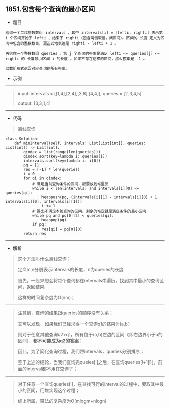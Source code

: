 1851.包含每个查询的最小区间
----------
 - 题目
> 
    给你一个二维整数数组 intervals ，其中 intervals[i] = [lefti, righti] 表示第 i 个区间开始于 lefti 、结束于 righti（包含两侧取值，闭区间）。区间的 长度 定义为区间中包含的整数数目，更正式地表达是 righti - lefti + 1 。

    再给你一个整数数组 queries 。第 j 个查询的答案是满足 lefti <= queries[j] <= righti 的 长度最小区间 i 的长度 。如果不存在这样的区间，那么答案是 -1 。
    
    以数组形式返回对应查询的所有答案。
 - 示例
 ----------
> input: intervals = [[1,4],[2,4],[3,6],[4,4]], queries = [2,3,4,5]
>
> output: [3,3,1,4]
 ----------
 - 代码
 >
> 离线查询
> 
    class Solution:
        def minInterval(self, intervals: List[List[int]], queries: List[int]) -> List[int]:
            qindex = list(range(len(queries)))
            qindex.sort(key=lambda i: queries[i])
            intervals.sort(key=lambda i: i[0])
            pq = []
            res = [-1] * len(queries)
            i = 0
            for qi in qindex:
                # 满足当前查询条件的区间，都要放到堆里面
                while i < len(intervals) and intervals[i][0] <= queries[qi]:
                    heappush(pq, (intervals[i][1] - intervals[i][0] + 1, intervals[i][0], intervals[i][1]))
                    i += 1
                # 踢出不满足本轮查询的区间，剩余的堆定就是满足条件的最小区间
                while pq and pq[0][2] < queries[qi]:
                    heappop(pq)
                if pq:
                    res[qi] = pq[0][0]
            return res
 ----------
 - 解析
 > 
>  这个方法叫什么离线查询；
> 
> 定义m,n分别表示intervals的长度，n为queries的长度
> 
> 首先，一般来想会将每个查询都在intervals中遍历，找到其中最小的查询区间，返回结果
> 
> 这样的时间复杂度为O(nm)；
> 
 ----------
> 注意到，查询的结果跟queries的顺序没有关系；
> 
> 又可以发现，如果我们已经求得一个查询q1的结果为(a,b)
> 
> 则对于任意其他查询q2>q1，所有位于(a,b)左边的区间（即右边界小于b的区间），**都不可能成为q2的答案**；
> 
> 因此，为了简化查询过程，我们将intervals，queries分别排序；
> 
> 鉴于上述的结论，当我们查询完queies[i]之后，在查询queries[i+1]时，前面的interval都不用在查询了；
> 
 ----------
> 对于任意一个查询queries[i]，在查找可行的interval的过程中，要取其中最小的区间，用堆实现这个过程；
> 
> 综上所属，算法的复杂度为O(mlogm+nlogn)